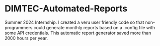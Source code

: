 # DIMTEC-Automated-Reports
Summer 2024 Internship. I created a veru user friendly code so that non-programmers could generate monthly reports based on a .config file with some API credentials. This automatic report generator saved more than 2000 hours per year.
